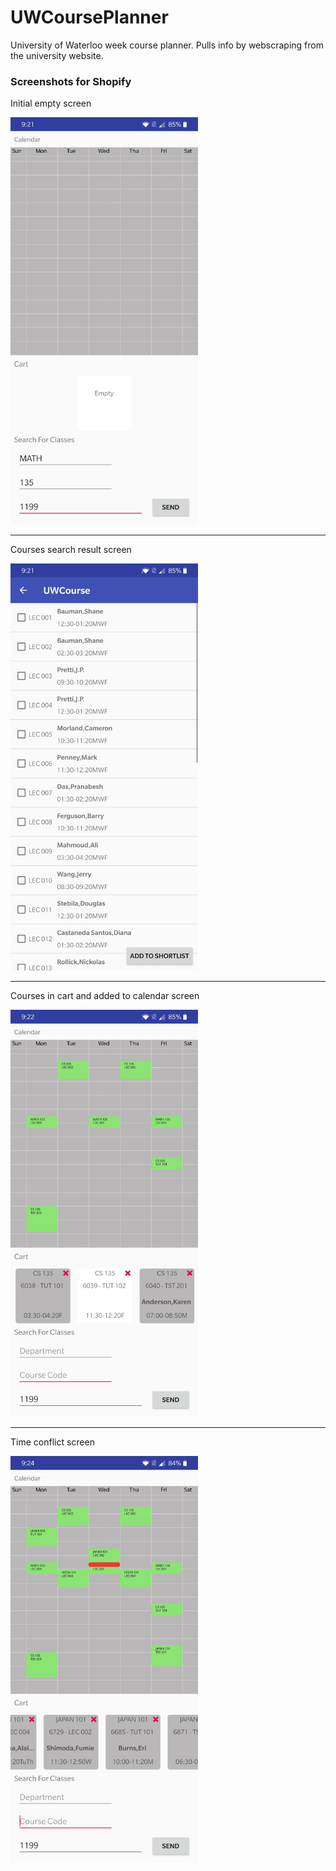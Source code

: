 # UWCoursePlanner

University of Waterloo week course planner. Pulls info by webscraping from the university website.

### Screenshots for Shopify 
Initial empty screen

<img src="Screenshot_20200511-092131.jpg" alt="drawing" width="300"/>

---
Courses search result screen

<img src="Screenshot_20200511-092135.jpg" alt="drawing" width="300"/>

---
Courses in cart and added to calendar screen

<img src="Screenshot_20200511-092227.jpg" alt="drawing" width="300"/>

---
Time conflict screen

<img src="Screenshot_20200511-092419.jpg" alt="drawing" width="300"/>
